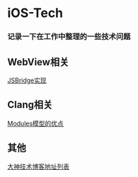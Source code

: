 # iOS-Tech
### 记录一下在工作中整理的一些技术问题

## WebView相关
[JSBridge实现](./H5/JSBridge.md)

## Clang相关
[Modules模型的优点](./Clang/Modules.md)

## 其他 
[大神技术博客地址列表](./Others/BlogList.md)



